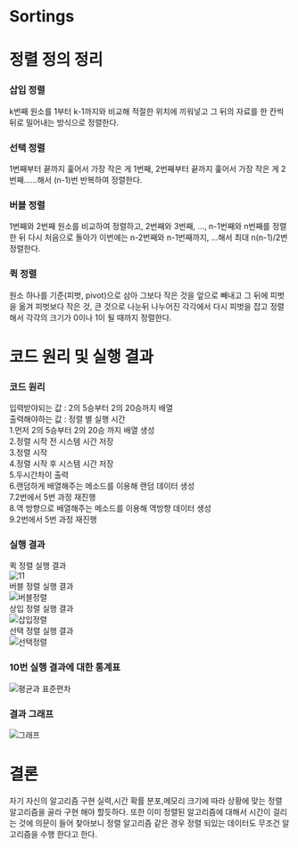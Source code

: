 # Sortings
# 정렬 정의 정리
### 삽입 정렬
k번째 원소를 1부터 k-1까지와 비교해 적절한 위치에 끼워넣고 그 뒤의 자료를 한 칸씩 뒤로 밀어내는 방식으로 정렬한다.     
### 선택 정렬
1번째부터 끝까지 훑어서 가장 작은 게 1번째, 2번째부터 끝까지 훑어서 가장 작은 게 2번째……해서 (n-1)번 반복하여 정렬한다.  
### 버블 정렬
1번째와 2번째 원소를 비교하여 정렬하고, 2번째와 3번째, ..., n-1번째와 n번째를 정렬한 뒤 다시 처음으로 돌아가 이번에는 n-2번째와 n-1번째까지, ...해서 최대 n(n-1)/2번 정렬한다.  
### 퀵 정렬
원소 하나를 기준(피벗, pivot)으로 삼아 그보다 작은 것을 앞으로 빼내고 그 뒤에 피벗을 옮겨 피벗보다 작은 것, 큰 것으로 나눈뒤 나누어진 각각에서 다시 피벗을 잡고 정렬해서 각각의 크기가 0이나 1이 될 때까지 정렬한다.  
# 코드 원리 및 실행 결과
### 코드 원리
입력받야되는 값 : 2의 5승부터 2의 20승까지 배열   
출력해야하는 값 : 정렬 별 실행 시간   
1.먼저 2의 5승부터 2의 20승 까지 배열 생성  
2.정렬 시작 전 시스템 시간 저장   
3.정렬 시작  
4.정렬 시작 후 시스템 시간 저장  
5.두시간차이 출력  
6.랜덤하게 배열해주는 메소드를 이용해 랜덤 데이터 생성  
7.2번에서 5번 과정 재진행  
8.역 방향으로 배열해주는 메소드를 이용해 역방향 데이터 생성  
9.2번에서 5번 과정 재진행  
### 실행 결과
퀵 정렬 실행 결과  
![11](https://user-images.githubusercontent.com/101388180/166897192-0ca27333-aaf0-4169-8053-08ef25f511f5.PNG)  
버블 정렬 실행 결과  
![버블정렬](https://user-images.githubusercontent.com/101388180/166897196-6c092c4b-9781-4f30-85db-f64d8da37965.PNG)  
상입 정렬 실행 결과  
![삽입정렬](https://user-images.githubusercontent.com/101388180/166897200-2c7b0b83-6151-4033-a785-d6881ac28bc1.PNG)  
선택 정렬 실행 결과  
![선택정렬](https://user-images.githubusercontent.com/101388180/166897204-66827ea5-e4a7-4a71-aedb-149a842fabb5.PNG)  
### 10번 실행 결과에 대한 통계표  
![평균과 표준편차](https://user-images.githubusercontent.com/101388180/166904541-95ef3f12-7dc5-4fad-b2d6-fb06d9d75e42.PNG)
### 결과 그래프  
![그래프](https://user-images.githubusercontent.com/101388180/166905629-b08fa262-28ae-424f-be6a-d1b475645c75.PNG)
# 결론
자기 자신의 알고리즘 구현 실력,시간 확률 분포,메모리 크기에 따라 상황에 맞는 정렬 알고리즘을 골라 구현 해야 할듯하다. 또한 이미 정렬된 알고리즘에 대해서 시간이 걸리는 것에 의문이 들어 찾아보니 정렬 알고리즘 같은 경우 정렬 되있는 데이터도 무조건 알고리즘을 수행 한다고 한다.

